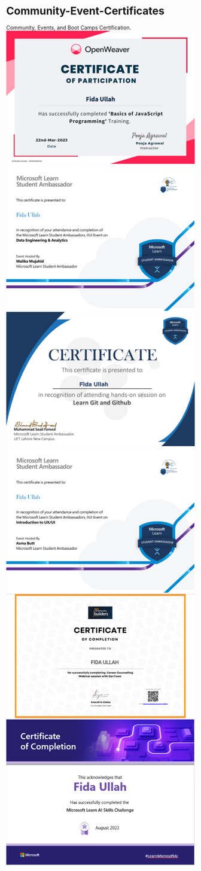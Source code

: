 # Community-Event-Certificates
Community, Events, and Boot Camps Certification. 
<img src="Certificate, Open Weaver, Bootcamp.png">
<img src="Certificate, Data Engineering Event, MLSA.jpg">
<img src="Certificate, Git & Github Seminar.jpeg">
<img src="Certificate, Introduction to UIUX, MLSA.jpg">
<img src="Certificate, DevTown Community.PNG">
<img src="Microsoft Learn AI Skills Challenge - Certificate of completion- EN-US.PNG">
